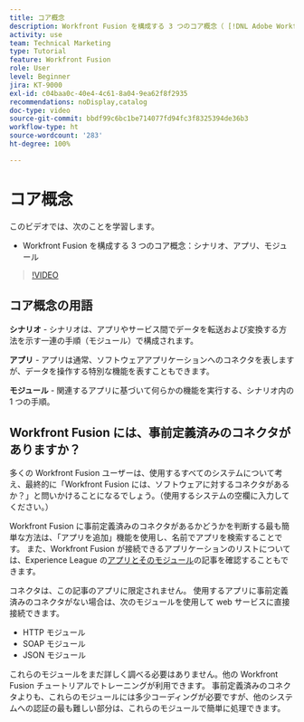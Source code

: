 ```yaml
---
title: コア概念
description: Workfront Fusion を構成する 3 つのコア概念（ [!DNL Adobe Workfront Fusion] のシナリオ、アプリ、モジュール）について説明します。
activity: use
team: Technical Marketing
type: Tutorial
feature: Workfront Fusion
role: User
level: Beginner
jira: KT-9000
exl-id: c04baa0c-40e4-4c61-8a04-9ea62f8f2935
recommendations: noDisplay,catalog
doc-type: video
source-git-commit: bbdf99c6bc1be714077fd94fc3f8325394de36b3
workflow-type: ht
source-wordcount: '283'
ht-degree: 100%

---
```


# コア概念

このビデオでは、次のことを学習します。

* Workfront Fusion を構成する 3 つのコア概念：シナリオ、アプリ、モジュール

>[!VIDEO](https://video.tv.adobe.com/v/335260/?quality=12&learn=on&enablevpops=1)

## コア概念の用語

**シナリオ** - シナリオは、アプリやサービス間でデータを転送および変換する方法を示す一連の手順（モジュール）で構成されます。

**アプリ** - アプリは通常、ソフトウェアアプリケーションへのコネクタを表しますが、データを操作する特別な機能を表すこともできます。

**モジュール** - 関連するアプリに基づいて何らかの機能を実行する、シナリオ内の 1 つの手順。

## Workfront Fusion には、事前定義済みのコネクタがありますか？

多くの Workfront Fusion ユーザーは、使用するすべてのシステムについて考え、最終的に「Workfront Fusion には、ソフトウェアに対するコネクタがあるか？」と問いかけることになるでしょう。（使用するシステムの空欄に入力してください。）

Workfront Fusion に事前定義済みのコネクタがあるかどうかを判断する最も簡単な方法は、「アプリを追加」機能を使用し、名前でアプリを検索することです。 また、Workfront Fusion が接続できるアプリケーションのリストについては、Experience League の[アプリとそのモジュール](https://experienceleague.adobe.com/docs/workfront/using/adobe-workfront-fusion/fusion-apps-and-modules/apps-and-their-modules.html?lang=ja)の記事を確認することもできます。

コネクタは、この記事のアプリに限定されません。 使用するアプリに事前定義済みのコネクタがない場合は、次のモジュールを使用して web サービスに直接接続できます。

* HTTP モジュール
* SOAP モジュール
* JSON モジュール

これらのモジュールをまだ詳しく調べる必要はありません。他の Workfront Fusion チュートリアルでトレーニングが利用できます。 事前定義済みのコネクタよりも、これらのモジュールには多少コーディングが必要ですが、他のシステムへの認証の最も難しい部分は、これらのモジュールで簡単に処理できます。
